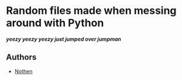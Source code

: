 Random files made when messing around with Python
=================================================
_**yeezy yeezy yeezy just jumped over jumpman**_

## Authors
 * [Nothen](https://github.com/Nothenn)
